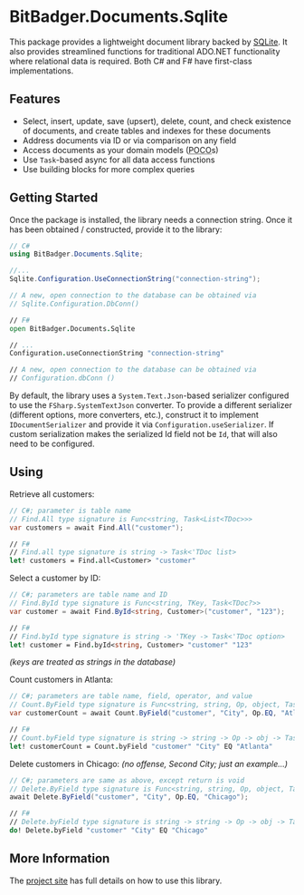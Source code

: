 # BitBadger.Documents.Sqlite

This package provides a lightweight document library backed by [SQLite](https://www.sqlite.org). It also provides streamlined functions for traditional ADO.NET functionality where relational data is required. Both C# and F# have first-class implementations.

## Features

- Select, insert, update, save (upsert), delete, count, and check existence of documents, and create tables and indexes for these documents
- Address documents via ID or via comparison on any field
- Access documents as your domain models (<abbr title="Plain Old CLR Objects">POCO</abbr>s)
- Use `Task`-based async for all data access functions
- Use building blocks for more complex queries

## Getting Started

Once the package is installed, the library needs a connection string. Once it has been obtained / constructed, provide it to the library:

```csharp
// C#
using BitBadger.Documents.Sqlite;

//...
Sqlite.Configuration.UseConnectionString("connection-string");

// A new, open connection to the database can be obtained via
// Sqlite.Configuration.DbConn()
```

```fsharp
// F#
open BitBadger.Documents.Sqlite

// ...
Configuration.useConnectionString "connection-string"

// A new, open connection to the database can be obtained via
// Configuration.dbConn ()
```

By default, the library uses a `System.Text.Json`-based serializer configured to use the `FSharp.SystemTextJson` converter. To provide a different serializer (different options, more converters, etc.), construct it to implement `IDocumentSerializer` and provide it via `Configuration.useSerializer`. If custom serialization makes the serialized Id field not be `Id`, that will also need to be configured.

## Using

Retrieve all customers:

```csharp
// C#; parameter is table name
// Find.All type signature is Func<string, Task<List<TDoc>>>
var customers = await Find.All("customer");
```

```fsharp
// F#
// Find.all type signature is string -> Task<'TDoc list>
let! customers = Find.all<Customer> "customer"
```

Select a customer by ID:

```csharp
// C#; parameters are table name and ID
// Find.ById type signature is Func<string, TKey, Task<TDoc?>>
var customer = await Find.ById<string, Customer>("customer", "123");
```
```fsharp
// F#
// Find.byId type signature is string -> 'TKey -> Task<'TDoc option>
let! customer = Find.byId<string, Customer> "customer" "123"
```
_(keys are treated as strings in the database)_

Count customers in Atlanta:

```csharp
// C#; parameters are table name, field, operator, and value
// Count.ByField type signature is Func<string, string, Op, object, Task<long>>
var customerCount = await Count.ByField("customer", "City", Op.EQ, "Atlanta");
```

```fsharp
// F#
// Count.byField type signature is string -> string -> Op -> obj -> Task<int64>
let! customerCount = Count.byField "customer" "City" EQ "Atlanta"
```

Delete customers in Chicago: _(no offense, Second City; just an example...)_

```csharp
// C#; parameters are same as above, except return is void
// Delete.ByField type signature is Func<string, string, Op, object, Task>
await Delete.ByField("customer", "City", Op.EQ, "Chicago");
```

```fsharp
// F#
// Delete.byField type signature is string -> string -> Op -> obj -> Task<unit>
do! Delete.byField "customer" "City" EQ "Chicago"
```

## More Information

The [project site](https://bitbadger.solutions/open-source/relational-documents/) has full details on how to use this library.

